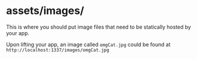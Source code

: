 # assets/images/

This is where you should put image files that need to be statically hosted by your app.

Upon lifting your app, an image called `omgCat.jpg` could be found at `http://localhost:1337/images/omgCat.jpg`



<docmeta name="displayName" value="images">


